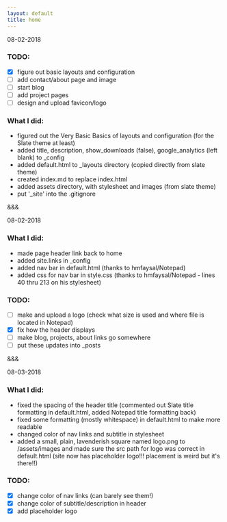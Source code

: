 ```yaml
---
layout: default
title: home
---
```


08-02-2018

### TODO:
- [x] figure out basic layouts and configuration
- [ ] add contact/about page and image
- [ ] start blog
- [ ] add project pages
- [ ] design and upload favicon/logo

### What I did:
* figured out the Very Basic Basics of layouts and configuration (for the Slate theme at least)
* added title, description, show_downloads (false), google_analytics (left blank) to _config
* added default.html to _layouts directory (copied directly from slate theme)
* created index.md to replace index.html
* added assets directory, with stylesheet and images (from slate theme)
* put '_site' into the .gitignore

&&&

08-02-2018

### What I did:
* made page header link back to home
* added site.links in _config
* added nav bar in default.html (thanks to hmfaysal/Notepad)
* added css for nav bar in style.css (thanks to hmfaysal/Notepad - lines 40 thru 213 on his stylesheet)

### TODO:
- [ ] make and upload a logo (check what size is used and where file is located in Notepad)
- [x] fix how the header displays
- [ ] make blog, projects, about links go somewhere
- [ ] put these updates into _posts

&&&

08-03-2018

### What I did:
* fixed the spacing of the header title (commented out Slate title formatting in default.html, added Notepad title formatting back)
* fixed some formatting (mostly whitespace) in default.html to make more readable
* changed color of nav links and subtitle in stylesheet
* added a small, plain, lavenderish square named logo.png to /assets/images and made sure the src path for logo was correct in default.html (site now has placeholder logo!!! placement is weird but it's there!!)

### TODO:
- [x] change color of nav links (can barely see them!)
- [x] change color of subtitle/description in header
- [x] add placeholder logo

